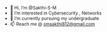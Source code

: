 - 👋 Hi, I’m @Sakthi-S-M
- 👀 I’m interested in Cybersecurity , Networks
- 🌱 I’m currently pursuing my undergraduate
- 📫 Reach me @ smsakthi812@gmail.com


